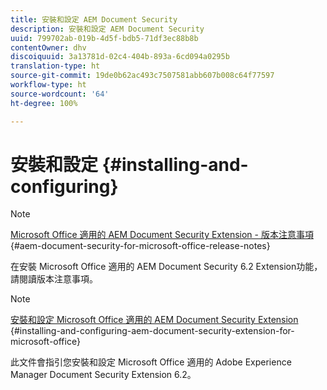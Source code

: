 ```yaml
---
title: 安裝和設定 AEM Document Security
description: 安裝和設定 AEM Document Security
uuid: 799702ab-019b-4d5f-bdb5-71df3ec88b8b
contentOwner: dhv
discoiquuid: 3a13781d-02c4-404b-893a-6cd094a0295b
translation-type: ht
source-git-commit: 19de0b62ac493c7507581abb607b008c64f77597
workflow-type: ht
source-wordcount: '64'
ht-degree: 100%

---
```



# 安裝和設定 {#installing-and-configuring}

>[!NOTE]
>
>[Microsoft Office 適用的 AEM Document Security Extension - 版本注意事項](../document-security-extension-release-notes.md) {#aem-document-security-for-microsoft-office-release-notes}
>
>在安裝 Microsoft Office 適用的 AEM Document Security 6.2 Extension功能，請閱讀版本注意事項。

>[!NOTE]
>
>[安裝和設定 Microsoft Office 適用的 AEM Document Security Extension](../installing-configuring-aemdsext.md) {#installing-and-configuring-aem-document-security-extension-for-microsoft-office}
>
>此文件會指引您安裝和設定 Microsoft Office 適用的 Adobe Experience Manager Document Security Extension 6.2。

